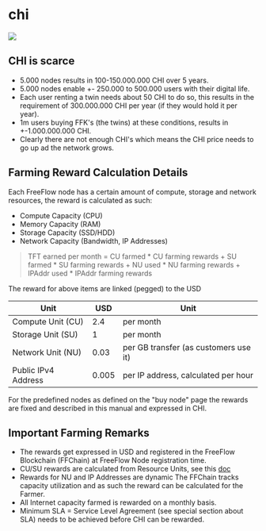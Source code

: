 # chi

![](https://library.threefold.me/info/threefold/tfgrid/farming/threefold__grid_new_.png)



## CHI is scarce

- 5.000 nodes results in 100-150.000.000 CHI over 5 years.
- 5.000 nodes enable +- 250.000 to 500.000 users with their digital life.
- Each user renting a twin needs about 50 CHI to do so, this results in the requirement of 300.000.000 CHI per year (if they would hold it per year).
- 1m users buying FFK's (the twins) at these conditions, results in +-1.000.000.000 CHI.
- Clearly there are not enough CHI's which means the CHI price needs to go up ad the network grows.

## Farming Reward Calculation Details

Each FreeFlow node has a certain amount of compute, storage and network resources, the reward is calculated as such:

- Compute Capacity (CPU)
- Memory Capacity (RAM)
- Storage Capacity (SSD/HDD)
- Network Capacity (Bandwidth, IP Addresses)
 
> TFT earned per month = 
    CU farmed * CU farming rewards 
    + SU farmed * SU farming rewards
    + NU used * NU farming rewards
    + IPAddr used * IPAddr farming rewards

The reward for above items are linked (pegged) to the USD

| Unit                | USD   | Unit                                  |
| ------------------- | ----- | ------------------------------------- |
| Compute Unit (CU)   | 2.4   | per month                             |
| Storage Unit (SU)   | 1     | per month                             |
| Network Unit (NU)   | 0.03  | per GB transfer (as customers use it) |
| Public IPv4 Address | 0.005 | per IP address, calculated per hour   |

For the predefined nodes as defined on the "buy node" page the rewards are fixed and described in this manual and expressed in CHI.

## Important Farming Remarks

- The rewards get expressed in USD and registered in the FreeFlow Blockchain (FFChain) at FreeFlow Node registration time.
- CU/SU rewards are calculated from Resource Units,  see this [doc](https://library.threefold.me/info/threefold#/tfgrid/farming/threefold__farming_reward_calculation)
- Rewards for NU and IP Addresses are dynamic
The FFChain tracks capacity utilization and as such the reward can be calculated for the Farmer.
- All Internet capacity farmed is rewarded on a monthly basis.
- Minimum SLA = Service Level Agreement (see special section about SLA) needs to be achieved before CHI can be rewarded.
